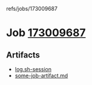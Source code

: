 refs/jobs/173009687

# Job [173009687](https://travis-ci.com/tobiipro/support-firecloud/jobs/173009687)

## Artifacts

* [log.sh-session](log.sh-session)
* [some-job-artifact.md](some-job-artifact.md)

